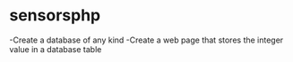 # sensorsphp
‏-Create a database of any kind -Create a web page that stores the integer value in a database table
